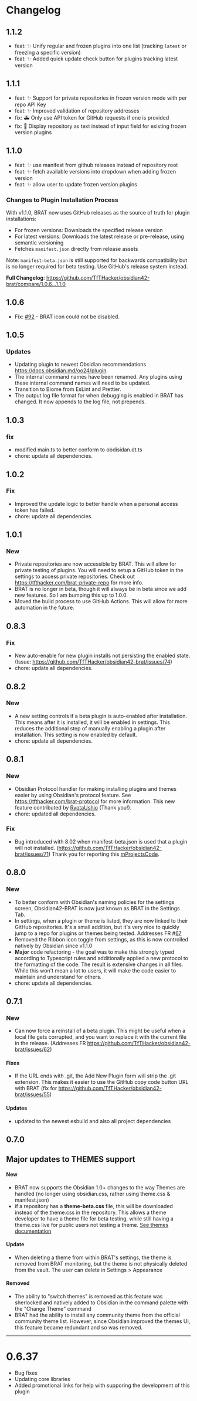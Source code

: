 # Changelog

## 1.1.2

- feat: ✨ Unify regular and frozen plugins into one list (tracking `latest` or freezing a specific version)
- feat: ✨ Added quick update check button for plugins tracking latest version

## 1.1.1

- feat: ✨ Support for private repositories in frozen version mode with per repo API Key
- feat: ✨ Improved validation of repository addresses
- fix: 🚑️ Only use API token for GitHub requests if one is provided
- fix: 💄 Display repository as text instead of input field for existing frozen version plugins

## 1.1.0

- feat: ✨ use manifest from github releases instead of repository root
- feat: ✨ fetch available versions into dropdown when adding frozen version
- feat: ✨ allow user to update frozen version plugins

### Changes to Plugin Installation Process

With v1.1.0, BRAT now uses GitHub releases as the source of truth for plugin installations:

- For frozen versions: Downloads the specified release version
- For latest versions: Downloads the latest release or pre-release, using semantic versioning
- Fetches `manifest.json` directly from release assets

Note: `manifest-beta.json` is still supported for backwards compatibility but is no longer required for beta testing. Use GitHub's release system instead.

**Full Changelog**: <https://github.com/TfTHacker/obsidian42-brat/compare/1.0.6...1.1.0>

## 1.0.6

- Fix: [#92](https://github.com/TfTHacker/obsidian42-brat/issues/92) - BRAT icon could not be disabled.

## 1.0.5

### Updates

- Updating plugin to newest Obsidian recommendations <https://docs.obsidian.md/oo24/plugin>.
- The internal command names have been renamed. Any plugins using these internal command names will need to be updated.
- Transition to Biome from EsLint and Prettier.
- The output log file format for when debugging is enabled in BRAT has changed. It now appends to the log file, not prepends.

## 1.0.3

### fix

- modified main.ts to better conform to obdisidan.dt.ts
- chore: update all dependencies.

## 1.0.2

### Fix

- Improved the update logic to better handle when a personal access token has failed.
- chore: update all dependencies.

## 1.0.1

### New

- Private repositories are now accessible by BRAT. This will allow for private testing of plugins. You will need to setup a GitHub token in the settings to access private repositories. Check out <https://tfthacker.com/brat-private-repo> for more info.
- BRAT is no longer in beta, though it will always be in beta since we add new features. So I am bumping this up to 1.0.0.
- Moved the build process to use GitHub Actions. This will allow for more automation in the future.

## 0.8.3

### Fix

- New auto-enable for new plugin installs not persisting the enabled state. (Issue: <https://github.com/TfTHacker/obsidian42-brat/issues/74>)
- chore: update all dependencies.

## 0.8.2

### New

- A new setting controls if a beta plugin is auto-enabled after installation. This means after it is installed, it will be enabled in settings. This reduces the additional step of manually enabling a plugin after installation. This setting is now enabled by default.
- chore: update all dependencies.

## 0.8.1

### New

- Obsidian Protocol handler for making installing plugins and themes easier by using Obsidian's protocol feature. See <https://tfthacker.com/brat-protocol> for more information.
  This new feature contributed by [RyotaUshio](https://github.com/RyotaUshio) (Thank you!).
- chore: updated all dependencies.

### Fix

- Bug introduced with 8.02 when manifest-beta.json is used that a plugin will not installed. (<https://github.com/TfTHacker/obsidian42-brat/issues/71>) Thank you for reporting this [mProjectsCode](https://github.com/mProjectsCode).

## 0.8.0

### New

- To better conform with Obsidian's naming policies for the settings screen, Obsidian42-BRAT is now just known as BRAT in the Settings Tab.
- In settings, when a plugin or theme is listed, they are now linked to their GitHub repositories. It's a small addition, but it's very nice to quickly jump to a repo for plugins or themes being tested. Addresses FR #[67](https://github.com/TfTHacker/obsidian42-brat/issues/67)
- Removed the Ribbon icon toggle from settings, as this is now controlled natively by Obsidian since v1.1.0
- **Major** code refactoring - the goal was to make this strongly typed according to Typescript rules and additionally applied a new protocol to the formatting of the code. The result is extensive changes in all files. While this won't mean a lot to users, it will make the code easier to maintain and understand for others.
- chore: update all dependencies.

## 0.7.1

### New

- Can now force a reinstall of a beta plugin. This might be useful when a local file gets corrupted, and you want to replace it with the current file in the release. (Addresses FR <https://github.com/TfTHacker/obsidian42-brat/issues/62>)

#### Fixes

- If the URL ends with .git, the Add New Plugin form will strip the .git extension. This makes it easier to use the GitHub copy code button URL with BRAT (fix for <https://github.com/TfTHacker/obsidian42-brat/issues/55>)

#### Updates

- updated to the newest esbuild and also all project dependencies

## 0.7.0

## Major updates to **THEMES** support

#### New

- BRAT now supports the Obsidian 1.0+ changes to the way Themes are handled (no longer using obsidian.css, rather using theme.css & manifest.json)
- if a repository has a **theme-beta.css** file, this will be downloaded instead of the theme.css in the repository. This allows a theme developer to have a theme file for beta testing, while still having a theme.css live for public users not testing a theme. [See themes documentation](help/themes.md)

#### Update

- When deleting a theme from within BRAT's settings, the theme is removed from BRAT monitoring, but the theme is not physically deleted from the vault. The user can delete in Settings > Appearance

#### Removed

- The ability to "switch themes" is removed as this feature was sherlocked and natively added to Obsidian in the command palette with the "Change Theme" command
- BRAT had the ability to install any community theme from the official community theme list. However, since Obsidian improved the themes UI, this feature became redundant and so was removed.

---

# 0.6.37

- Bug fixes
- Updating core libraries
- Added promotional links for help with supporing the development of this plugin
